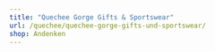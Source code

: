 ```yaml
---
title: "Quechee Gorge Gifts & Sportswear"
url: /quechee/quechee-gorge-gifts-und-sportswear/
shop: Andenken
---
```

